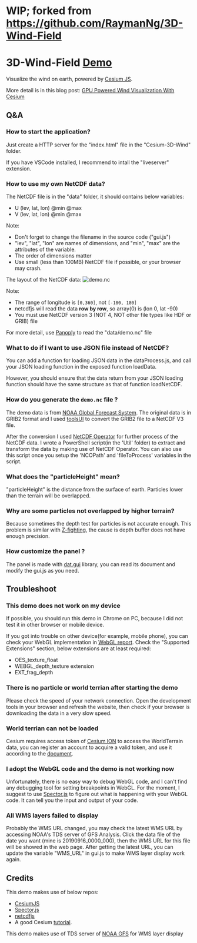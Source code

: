 # WIP; forked from https://github.com/RaymanNg/3D-Wind-Field

# 3D-Wind-Field [Demo](https://raymanng.github.io/3D-Wind-Field/demo/)
Visualize the wind on earth, powered by [Cesium JS](https://github.com/AnalyticalGraphicsInc/cesium).

More detail is in this blog post: [GPU Powered Wind Visualization With Cesium](https://cesium.com/blog/2019/04/29/gpu-powered-wind/)

## Q&A
### How to start the application?
Just create a HTTP server for the "index.html" file in the "Cesium-3D-Wind" folder.

If you have VSCode installed, I recommend to intall the "liveserver" extension. 

### How to use my own NetCDF data?
The NetCDF file is in the "data" folder, it should contains below variables:
- U (lev, lat, lon) @min @max 
- V (lev, lat, lon) @min @max

Note:
- Don't forget to change the filename in the source code ("gui.js")
- "lev", "lat", "lon" are names of dimensions, and "min", "max" are the attributes of the variable.
- The order of dimensions matter
- Use small (less than 100MB) NetCDF file if possible, or your browser may crash.

The layout of the NetCDF data:
![demo.nc](https://user-images.githubusercontent.com/18614142/58364512-26cd1e00-7ee8-11e9-8c94-1425221ec8b2.png)

Note:
- The range of longitude is `[0,360]`, not `[-180, 180]`
- netcdfjs will read the data **row by row**, so array(0) is (lon 0, lat -90)
- You must use NetCDF version 3 (NOT 4, NOT other file types like HDF or GRIB) file

For more detail, use [Panoply](https://www.giss.nasa.gov/tools/panoply/) to read the "data/demo.nc" file

### What to do if I want to use JSON file instead of NetCDF?
You can add a function for loading JSON data in the dataProcess.js, and call your JSON loading function in the exposed function loadData.

However, you should ensure that the data return from your JSON loading function should have the same structure as that of function loadNetCDF.

### How do you generate the `demo.nc` file ?
The demo data is from [NOAA Global Forecast System](https://www.ncdc.noaa.gov/data-access/model-data/model-datasets/global-forcast-system-gfs). The original data is in GRIB2 format and I used [toolsUI](https://www.unidata.ucar.edu/software/thredds/v4.5/netcdf-java/ToolsUI.html) to convert the GRIB2 file to a NetCDF V3 file.

After the conversion I used [NetCDF Operator](http://nco.sourceforge.net/#Executables) for further process of the NetCDF data. I wrote a PowerShell script(in the 'Util' folder) to extract and transform the data by making use of NetCDF Operator. You can also use this script once you setup the 'NCOPath' and 'fileToProcess' variables in the script.

### What does the "particleHeight" mean?
"particleHeight" is the distance from the surface of earth. Particles lower than the terrain will be overlapped.

### Why are some particles not overlapped by higher terrain?
Because sometimes the depth test for particles is not accurate enough. This problem is similar with [Z-fighting](https://en.wikipedia.org/wiki/Z-fighting), the cause is depth buffer does not have enough precision.

### How customize the panel ?
The panel is made with [dat.gui](https://github.com/dataarts/dat.gui) library, you can read its document and modify the gui.js as you need.

## Troubleshoot
### This demo does not work on my device
If possible, you should run this demo in Chrome on PC, because I did not test it in other browser or mobile device.

If you got into trouble on other device(for example, mobile phone), you can check your WebGL implementation in [WebGL report](https://webglreport.com/). Check the "Supported Extensions" section, below extensions are at least required:
- OES_texture_float
- WEBGL_depth_texture extension
- EXT_frag_depth

### There is no particle or world terrian after starting the demo
Please check the speed of your network connection. Open the development tools in your browser and refresh the website, then check if your browser is downloading the data in a very slow speed.

### World terrian can not be loaded
Cesium requires access token of [Cesium ION](https://cesium.com/ion/signin/) to access the WorldTerrain data, you can register an account to acquire a valid token, and use it according to the [document](https://cesium.com/docs/cesiumjs-ref-doc/Ion.html).

### I adopt the WebGL code and the demo is not working now
Unfortunately, there is no easy way to debug WebGL code, and I can't find any debugging tool for setting breakpoints in WebGL. For the moment, I suggest to use [Spector.js](https://github.com/BabylonJS/Spector.js) to figure out what is happening with your WebGL code. It can tell you the input and output of your code.

### All WMS layers failed to display
Probably the WMS URL changed, you may check the latest WMS URL by accessing NOAA's TDS server of GFS Analysis. Click the data file of the date you want (mine is 20190916_0000_000), then the WMS URL for this file will be showed in the web page. After getting the latest URL, you can update the variable "WMS_URL" in gui.js to make WMS layer display work again.

## Credits
This demo makes use of below repos:
- [CesiumJS](https://github.com/AnalyticalGraphicsInc/cesium)
- [Spector.js](https://github.com/BabylonJS/Spector.js)
- [netcdfjs](https://github.com/cheminfo-js/netcdfjs)
- A good Cesium [tutorial](https://github.com/cesiumlab/cesium-custom-primitive).

This demo makes use of TDS server of [NOAA GFS](https://www.ncdc.noaa.gov/data-access/model-data/model-datasets/global-forcast-system-gfs) for WMS layer display
